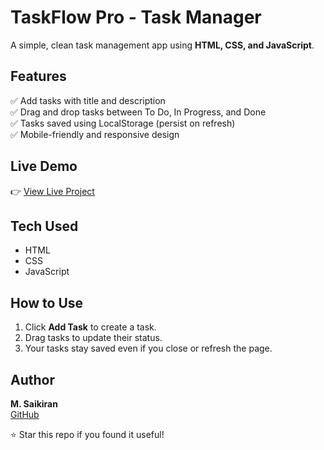 # TaskFlow Pro - Task Manager
A simple, clean task management app using **HTML, CSS, and JavaScript**.


## Features
✅ Add tasks with title and description  
✅ Drag and drop tasks between To Do, In Progress, and Done  
✅ Tasks saved using LocalStorage (persist on refresh)  
✅ Mobile-friendly and responsive design


## Live Demo
👉 [View Live Project](https://saikiran8986.github.io/TaskFlow-Pro---Task-Manager/)


## Tech Used
- HTML
- CSS
- JavaScript


## How to Use
1. Click **Add Task** to create a task.
2. Drag tasks to update their status.
3. Your tasks stay saved even if you close or refresh the page.


## Author
**M. Saikiran**  
[GitHub](https://github.com/saikiran8986)


⭐️ Star this repo if you found it useful!
